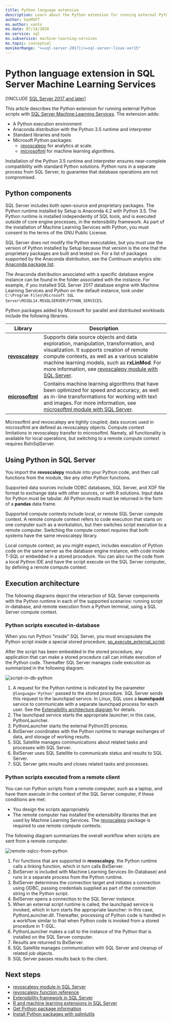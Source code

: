 ```yaml
---
title: Python language extension
description: Learn about the Python extension for running external Python scripts with SQL Server Machine Learning Services.
author: VanMSFT
ms.author: vanto
ms.date: 07/14/2020
ms.service: sql
ms.subservice: machine-learning-services
ms.topic: conceptual
monikerRange: ">=sql-server-2017||>=sql-server-linux-ver15"
---
```

# Python language extension in SQL Server Machine Learning Services
[!INCLUDE [SQL Server 2017 and later](../../includes/applies-to-version/sqlserver2017.md)]

This article describes the Python extension for running external Python scripts with [SQL Server Machine Learning Services](../sql-server-machine-learning-services.md). The extension adds:

- A Python execution environment
- Anaconda distribution with the Python 3.5 runtime and interpreter
- Standard libraries and tools
- Microsoft Python packages:
  - [revoscalepy](../python/ref-py-revoscalepy.md) for analytics at scale.
  - [microsoftml](../python/ref-py-microsoftml.md) for machine learning algorithms.

Installation of the Python 3.5 runtime and interpreter ensures near-complete compatibility with standard Python solutions. Python runs in a separate process from SQL Server, to guarantee that database operations are not compromised.

## Python components

SQL Server includes both open-source and proprietary packages. The Python runtime installed by Setup is Anaconda 4.2 with Python 3.5. The Python runtime is installed independently of SQL tools, and is executed outside of core engine processes, in the extensibility framework. As part of the installation of Machine Learning Services with Python, you must consent to the terms of the GNU Public License. 

SQL Server does not modify the Python executables, but you must use the version of Python installed by Setup because that version is the one that the proprietary packages are built and tested on. For a list of packages supported by the Anaconda distribution, see the Continuum analytics site: [Anaconda package list](https://docs.anaconda.com/free/anaconda/reference/packages/pkg-docs/).

The Anaconda distribution associated with a specific database engine instance can be found in the folder associated with the instance. For example, if you installed SQL Server 2017 database engine with Machine Learning Services and Python on the default instance, look under `C:\Program Files\Microsoft SQL Server\MSSQL14.MSSQLSERVER\PYTHON_SERVICES`.

Python packages added by Microsoft for parallel and distributed workloads include the following libraries.

| Library | Description |
|---------|-------------|
| [**revoscalepy**](/machine-learning-server/python-reference/revoscalepy/revoscalepy-package) | Supports data source objects and data exploration, manipulation, transformation, and visualization. It supports creation of remote compute contexts, as well as a various scalable machine learning models, such as **rxLinMod**. For more information, see [revoscalepy module with SQL Server](../python/ref-py-revoscalepy.md).  |
| [**microsoftml**](../python/ref-py-microsoftml.md) | Contains machine learning algorithms that have been optimized for speed and accuracy, as well as in-line transformations for working with text and images. For more information, see [microsoftml module with SQL Server](../python/ref-py-microsoftml.md). |

Microsoftml and revoscalepy are tightly coupled; data sources used in microsoftml are defined as revoscalepy objects. Compute context limitations in revoscalepy transfer to microsoftml. Namely, all functionality is available for local operations, but switching to a remote compute context requires RxInSqlServer.

## Using Python in SQL Server

You import the **revoscalepy** module into your Python code, and then call functions from the module, like any other Python functions.

Supported data sources include ODBC databases, SQL Server, and XDF file format to exchange data with other sources, or with R solutions. Input data for Python must be tabular. All Python results must be returned in the form of a **pandas** data frame.

Supported compute contexts include local, or remote SQL Server compute context. A remote compute context refers to code execution that starts on one computer such as a workstation, but then switches script execution to a remote computer. Switching the compute context requires that both systems have the same revoscalepy library.

Local compute context, as you might expect, includes execution of Python code on the same server as the database engine instance, with code inside T-SQL or embedded in a stored procedure. You can also run the code from a local Python IDE and have the script execute on the SQL Server computer, by defining a remote compute context.

## Execution architecture

The following diagrams depict the interaction of SQL Server components with the Python runtime in each of the supported scenarios: running script in-database, and remote execution from a Python terminal, using a SQL Server compute context.

### Python scripts executed in-database

When you run Python "inside" SQL Server, you must encapsulate the Python script inside a special stored procedure, [sp_execute_external_script](../../relational-databases/system-stored-procedures/sp-execute-external-script-transact-sql.md).

After the script has been embedded in the stored procedure, any application that can make a stored procedure call can initiate execution of the Python code.  Thereafter SQL Server manages code execution as summarized in the following diagram.

![script-in-db-python](../../machine-learning/python/media/script-in-db-python2.png)

1. A request for the Python runtime is indicated by the parameter `@language='Python'` passed to the stored procedure. SQL Server sends this request to the launchpad service.
In Linux, SQL uses a **launchpadd** service to communicate with a separate launchpad process for each user. See the [Extensibility architecture diagram](extensibility-framework.md#architecture-diagram) for details.
2. The launchpad service starts the appropriate launcher; in this case, PythonLauncher.
3. PythonLauncher starts the external Python35 process.
4. BxlServer coordinates with the Python runtime to manage exchanges of data, and storage of working results.
5. SQL Satellite manages communications about related tasks and processes with SQL Server.
6. BxlServer uses SQL Satellite to communicate status and results to SQL Server.
7. SQL Server gets results and closes related tasks and processes.

### Python scripts executed from a remote client

You can run Python scripts from a remote computer, such as a laptop, and have them execute in the context of the SQL Server computer, if these conditions are met:

+ You design the scripts appropriately
+ The remote computer has installed the extensibility libraries that are used by Machine Learning Services. The [revoscalepy](../python/ref-py-revoscalepy.md) package is required to use remote compute contexts.

The following diagram summarizes the overall workflow when scripts are sent from a remote computer.

![remote-sqlcc-from-python](../../machine-learning/python/media/remote-sqlcc-from-python3.png)

1. For functions that are supported in **revoscalepy**, the Python runtime calls a linking function, which in turn calls BxlServer.
2. BxlServer is included with Machine Learning Services (In-Database) and runs in a separate process from the Python runtime.
3. BxlServer determines the connection target and initiates a connection using ODBC, passing credentials supplied as part of the connection string in the Python script.
4. BxlServer opens a connection to the SQL Server instance.
5. When an external script runtime is called, the launchpad service is invoked, which in turn starts the appropriate launcher: in this case, PythonLauncher.dll. Thereafter, processing of Python code is handled in a workflow similar to that when Python code is invoked from a stored procedure in T-SQL.
6. PythonLauncher makes a call to the instance of the Python that is installed on the SQL Server computer.
7. Results are returned to BxlServer.
8. SQL Satellite manages communication with SQL Server and cleanup of related job objects.
9. SQL Server passes results back to the client.

## Next steps

+ [revoscalepy module in SQL Server](../python/ref-py-revoscalepy.md)
+ [revoscalepy function reference](/r-server/python-reference/revoscalepy/revoscalepy-package) 
+ [Extensibility framework in SQL Server](extensibility-framework.md)
+ [R and machine learning extensions in SQL Server](extension-r.md)
+ [Get Python package information](../package-management/python-package-information.md)
+ [Install Python packages with sqlmlutils](../package-management/install-additional-python-packages-on-sql-server.md)
